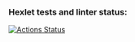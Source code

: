 ### Hexlet tests and linter status:
[![Actions Status](https://github.com/Chuvikovsky/frontend-project-46/actions/workflows/hexlet-check.yml/badge.svg)](https://github.com/Chuvikovsky/frontend-project-46/actions)